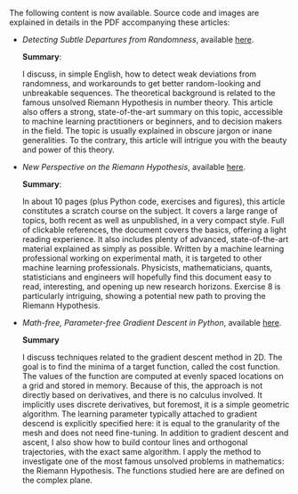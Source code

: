 The following content is now available. Source code and images are explained in details in the PDF accompanying these articles:
<ul>
  <li><i>Detecting Subtle Departures from Randomness</i>, available <a href="https://mltblog.com/3OsyBTB">here</a>. 
    
  <b>Summary</b>: 

I discuss, in simple English, how to detect weak deviations from randomness, and workarounds to get better random-looking and unbreakable sequences. The theoretical background is related to the famous unsolved Riemann Hypothesis in number theory. This article also offers a strong, state-of-the-art summary on this topic, accessible to machine learning practitioners or beginners, and to decision makers in the field. The topic is usually explained in obscure jargon or inane generalities. To the contrary, this article will intrigue you with the beauty and power of this theory.</li>
  
  <li><i>New Perspective on the Riemann Hypothesis</i>, available <a href="https://mltechniques.com/2022/07/29/new-perspective-on-the-riemann-hypothesis/">here</a>.

  <b>Summary</b>:
    
In about 10 pages (plus Python code, exercises and figures), this article constitutes a scratch course on the subject. It covers a large range of topics, both recent as well as unpublished, in a very compact style. Full of clickable references, the document covers the basics, offering a light reading experience. It also includes plenty of advanced, state-of-the-art material explained as simply as possible. Written by a machine learning professional working on experimental math, it is targeted to other machine learning professionals. Physicists, mathematicians, quants, statisticians and engineers will hopefully find this document easy to read, interesting, and opening up new research horizons. Exercise 8 is particularly intriguing, showing a potential new path to proving the Riemann Hypothesis.
    
  </li>
  
  <li> <i>Math-free, Parameter-free Gradient Descent in Python</i>, available <a href="https://mltechniques.com/2023/01/28/math-free-parameter-free-gradient-descent-in-python/">here</a>.
  
  <b>Summary</b>
  
  I discuss techniques related to the gradient descent method in 2D. The goal is to find the minima of a target function, called the cost function. The values of the function are computed at evenly spaced locations on a grid and stored in memory. Because of this, the approach is not directly based on derivatives, and there is no calculus involved. It implicitly uses discrete derivatives, but foremost, it is a simple geometric algorithm. The learning parameter typically attached to gradient descend is explicitly specified here: it is equal to the granularity of the mesh and does not need fine-tuning. In addition to gradient descent and ascent, I also show how to build contour lines and orthogonal trajectories, with the exact same algorithm. I apply the method to investigate one of the most famous unsolved problems in mathematics: the Riemann Hypothesis. The functions studied here are are defined on the complex plane.
</li>

</ul>
